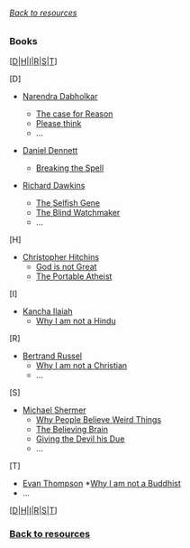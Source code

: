 ###### [Back to resources](index.md)
### Books
[[D](#D)|[H](#H)|[I](#I)|[R](#R)|[S](#S)|[T](#T)]

[<a name="D"></a>D]
* [Narendra Dabholkar](https://en.wikipedia.org/wiki/Narendra_Dabholkar)
  * [The case for Reason](https://www.amazon.com/Case-Reason-Understanding-Anti-superstition-Movement-ebook/dp/B07GKY1Y7S/ref=sr_1_9?dchild=1&keywords=dabholkar&qid=1604880566&s=books&sr=1-9)
  * [Please think](https://www.amazon.com/Please-Think-Narendra-Dabholkar/dp/9388754026/ref=sr_1_10?dchild=1&keywords=dabholkar&qid=1604880566&s=books&sr=1-10)
  * ...

* [Daniel Dennett](https://en.wikipedia.org/wiki/Daniel_Dennett)
  * [Breaking the Spell](https://en.wikipedia.org/wiki/Breaking_the_Spell:_Religion_as_a_Natural_Phenomenon)
  
* [Richard Dawkins](https://en.wikipedia.org/wiki/Richard_Dawkins)
  * [The Selfish Gene](https://en.wikipedia.org/wiki/The_Selfish_Gene)
  * [The Blind Watchmaker](https://en.wikipedia.org/wiki/The_Blind_Watchmaker)
  * ...

[<a name="H"></a>H]
* [Christopher Hitchins](https://en.wikipedia.org/wiki/Christopher_Hitchens)
  * [God is not Great](https://en.wikipedia.org/wiki/God_Is_Not_Great)
  * [The Portable Atheist](https://en.wikipedia.org/wiki/The_Portable_Atheist)

[<a name="I"></a>I]
* [Kancha Ilaiah](https://en.wikipedia.org/wiki/Kancha_Ilaiah)
  * [Why I am not a Hindu](https://www.amazon.com/Why-I-Am-Not-Hindu/dp/8185604827)

[<a name="R"></a>R]
* [Bertrand Russel](https://en.wikipedia.org/wiki/Bertrand_Russell)
  * [Why I am not a Christian](https://en.wikipedia.org/wiki/Why_I_Am_Not_a_Christian)
  * ...

[<a name="S"></a>S]
* [Michael Shermer](https://en.wikipedia.org/wiki/Michael_Shermer)
  * [Why People Believe Weird Things](https://www.amazon.com/People-Believe-Weird-Things-Pseudoscience/dp/0805070893/ref=sr_1_4?crid=EFSEK5AQ6OCF&dchild=1&keywords=michael+shermer&qid=1604880926&s=books&sprefix=shermer%2Cstripbooks%2C231&sr=1-4)
  * [The Believing Brain](https://www.amazon.com/Believing-Brain-Conspiracies-How-Construct-Reinforce/dp/1250008808/ref=sr_1_3?crid=EFSEK5AQ6OCF&dchild=1&keywords=michael+shermer&qid=1604880926&s=books&sprefix=shermer%2Cstripbooks%2C231&sr=1-3)
  * [Giving the Devil his Due](https://www.amazon.com/Giving-Devil-his-Due-Reflections/dp/1108489788/ref=sr_1_2?crid=EFSEK5AQ6OCF&dchild=1&keywords=michael+shermer&qid=1604880926&s=books&sprefix=shermer%2Cstripbooks%2C231&sr=1-2)
  * ...

[<a name="T"></a>T]
* [Evan Thompson](https://en.wikipedia.org/wiki/Evan_Thompson)
  *[Why I am not a Buddhist](https://www.amazon.com/Why-I-Am-Not-Buddhist/dp/0300226551)
* ...

[[D](#D)|[H](#H)|[I](#I)|[R](#R)|[S](#S)|[T](#T)]
### [Back to resources](index.md)
